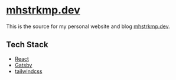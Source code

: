 # [mhstrkmp.dev](https://mhstrkmp-dev-v2.vercel.app/)

This is the source for my personal website and blog [mhstrkmp.dev](https://mhstrkmp.dev).

## Tech Stack

- [React](https://github.com/facebook/react)
- [Gatsby](https://github.com/gatsbyjs/gatsby)
- [tailwindcss](https://github.com/tailwindlabs/tailwindcss)
